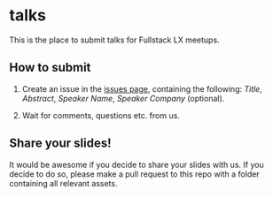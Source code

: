 # talks

This is the place to submit talks for Fullstack LX meetups.

## How to submit

1. Create an issue in the [issues page](https://github.com/fullstacklx/talks/issues), containing the following: *Title*, *Abstract*, *Speaker Name*, *Speaker Company* (optional).

2. Wait for comments, questions etc. from us.

## Share your slides!

It would be awesome if you decide to share your slides with us. If you decide to do so, please make a pull request to this repo with a folder containing all relevant assets.
